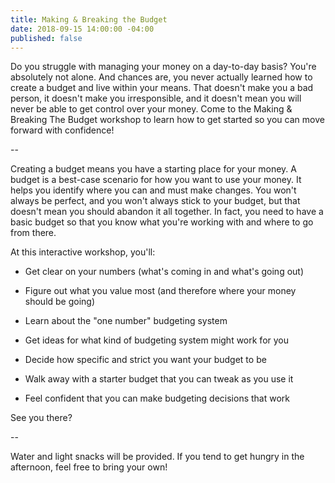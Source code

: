 ```yaml
---
title: Making & Breaking the Budget
date: 2018-09-15 14:00:00 -04:00
published: false
---
```


Do you struggle with managing your money on a day-to-day basis? You're absolutely not alone. And chances are, you never actually learned how to create a budget and live within your means. That doesn't make you a bad person, it doesn't make you irresponsible, and it doesn't mean you will never be able to get control over your money. Come to the Making & Breaking The Budget workshop to learn how to get started so you can move forward with confidence!

--

Creating a budget means you have a starting place for your money. A budget is a best-case scenario for how you want to use your money. It helps you identify where you can and must make changes. You won't always be perfect, and you won't always stick to your budget, but that doesn't mean you should abandon it all together. In fact, you need to have a basic budget so that you know what you're working with and where to go from there.

At this interactive workshop, you'll:

* Get clear on your numbers (what's coming in and what's going out)

* Figure out what you value most (and therefore where your money should be going)

* Learn about the "one number" budgeting system

* Get ideas for what kind of budgeting system might work for you

* Decide how specific and strict you want your budget to be

* Walk away with a starter budget that you can tweak as you use it

* Feel confident that you can make budgeting decisions that work

See you there?

--

Water and light snacks will be provided. If you tend to get hungry in the afternoon, feel free to bring your own!